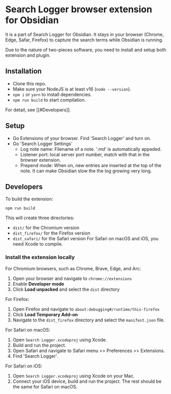 # Search Logger browser extension for Obsidian 

It is a part of Search Logger for Obsidian. It stays in your browser (Chrome, Edge, Safar, Firefox) to capture the search terms while Obsidian is running.

Due to the nature of two-pieces software, you need to install and setup both extension and plugin.

## Installation

- Clone this repo.
- Make sure your NodeJS is at least v16 (`node --version`).
- `npm i` or `yarn` to install dependencies.
- `npm run build` to start compilation.

For detail, see [[#Developers]].

## Setup

- Go Extensions of your browser.
  Find 'Search Logger' and turn on.
- Go 'Search Logger Settings'
	- Log note name: Filename of a note. '.md' is automatically appeded.
	- Listener port: local server port number, match with that in the browser extension.
	- Prepend mode: When on, new entries are inserted at the top of the note. It can make Obsidian slow the the log growing very long.

## Developers

To build the extension:

```
npm run build
```

This will create three directories:
- `dist/` for the Chromium version
- `dist_firefox/` for the Firefox version
- `dist_safari/` for the Safari version
  For Safari on macOS and iOS, you need Xcode to compile.

### Install the extension locally

For Chromium browsers, such as Chrome, Brave, Edge, and Arc:

1. Open your browser and navigate to `chrome://extensions`
2. Enable **Developer mode**
3. Click **Load unpacked** and select the `dist` directory

For Firefox:

1. Open Firefox and navigate to `about:debugging#/runtime/this-firefox`
2. Click **Load Temporary Add-on**
3. Navigate to the `dist_firefox` directory and select the `manifest.json` file.

For Safari on macOS:

1. Open `Search Logger.xcodeproj` using Xcode.
2. Build and run the project.
3. Open Safari and navigate to Safari menu >> Preferences >> Extensions.
4. Find 'Search Logger'.

For Safari on iOS:

1. Open `Search Logger.xcodeproj` using Xcode on your Mac.
2. Connect your iOS device, build and run the project.
   The rest should be the same for Safari on macOS.
